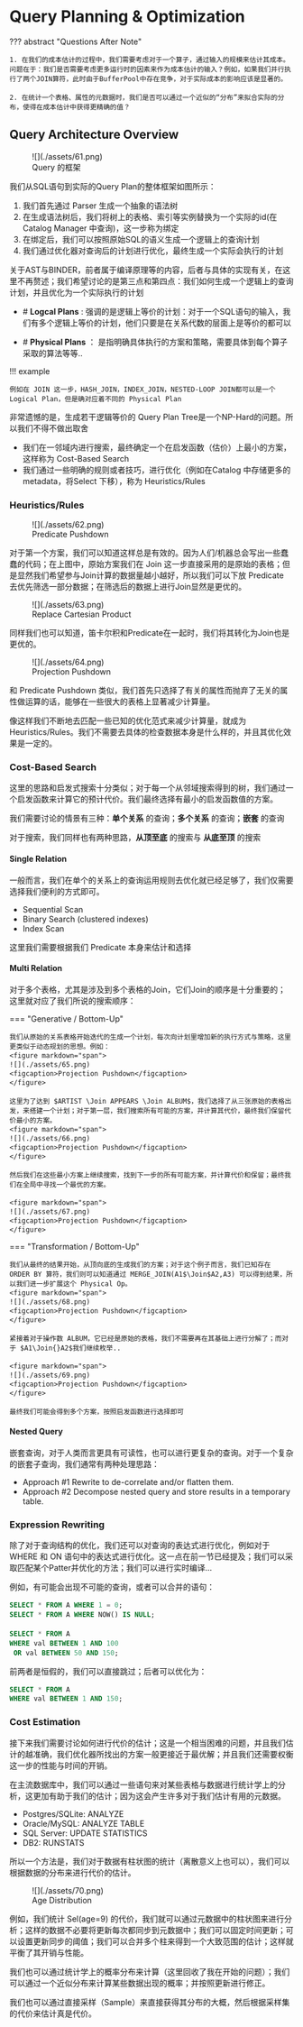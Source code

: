# Query Planning & Optimization

??? abstract "Questions After Note"

    1. 在我们的成本估计的过程中，我们需要考虑对于一个算子，通过输入的规模来估计其成本。问题在于：我们是否需要考虑更多运行时的因素来作为成本估计的输入？例如，如果我们并行执行了两个JOIN算符，此时由于BufferPool中存在竞争，对于实际成本的影响应该是显著的。

    2. 在统计一个表格、属性的元数据时，我们是否可以通过一个近似的“分布”来拟合实际的分布，使得在成本估计中获得更精确的值？

## Query Architecture Overview

<figure markdown="span">
![](./assets/61.png)
<figcaption>Query 的框架</figcaption>
</figure>

我们从SQL语句到实际的Query Plan的整体框架如图所示：

1. 我们首先通过 Parser 生成一个抽象的语法树
2. 在生成语法树后，我们将树上的表格、索引等实例替换为一个实际的id(在Catalog Manager 中查询)，这一步称为绑定
3. 在绑定后，我们可以按照原始SQL的语义生成一个逻辑上的查询计划
4. 我们通过优化器对查询后的计划进行优化，最终生成一个实际会执行的计划

关于AST与BINDER，前者属于编译原理等的内容，后者与具体的实现有关，在这里不再赘述；我们希望讨论的是第三点和第四点：我们如何生成一个逻辑上的查询计划，并且优化为一个实际执行的计划

- \# **Logcal Plans** : 强调的是逻辑上等价的计划：对于一个SQL语句的输入，我们有多个逻辑上等价的计划，他们只要是在关系代数的层面上是等价的都可以

- \# **Physical Plans** ： 是指明确具体执行的方案和策略，需要具体到每个算子采取的算法等等..

!!! example
    
    例如在 JOIN 这一步，HASH_JOIN，INDEX_JOIN，NESTED-LOOP JOIN都可以是一个 Logical Plan，但是确对应着不同的 Physical Plan

非常遗憾的是，生成若干逻辑等价的 Query Plan Tree是一个NP-Hard的问题。所以我们不得不做出取舍

- 我们在一邻域内进行搜索，最终确定一个在启发函数（估价）上最小的方案，这样称为 Cost-Based Search
- 我们通过一些明确的规则或者技巧，进行优化（例如在Catalog 中存储更多的 metadata，将Select 下移），称为 Heuristics/Rules

### Heuristics/Rules
<figure markdown="span">
![](./assets/62.png)
<figcaption>Predicate Pushdown</figcaption>
</figure>

对于第一个方案，我们可以知道这样总是有效的。因为人们/机器总会写出一些蠢蠢的代码；在上图中，原始方案我们在 Join 这一步直接采用的是原始的表格；但是显然我们希望参与Join计算的数据量越小越好，所以我们可以下放 Predicate 去优先筛选一部分数据；在筛选后的数据上进行Join显然是更优的。

<figure markdown="span">
![](./assets/63.png)
<figcaption>Replace Cartesian Product</figcaption>
</figure>

同样我们也可以知道，笛卡尔积和Predicate在一起时，我们将其转化为Join也是更优的。

<figure markdown="span">
![](./assets/64.png)
<figcaption>Projection Pushdown</figcaption>
</figure>

和 Predicate Pushdown 类似，我们首先只选择了有关的属性而抛弃了无关的属性做运算的话，能够在一些很大的表格上显著减少计算量。

像这样我们不断地去匹配一些已知的优化范式来减少计算量，就成为 Heuristics/Rules。我们不需要去具体的检查数据本身是什么样的，并且其优化效果是一定的。

### Cost-Based Search

这里的思路和启发式搜索十分类似；对于每一个从邻域搜索得到的树，我们通过一个启发函数来计算它的预计代价。我们最终选择有最小的启发函数值的方案。

我们需要讨论的情景有三种：**单个关系** 的查询；**多个关系** 的查询；**嵌套** 的查询

对于搜索，我们同样也有两种思路，**从顶至底** 的搜索与 **从底至顶** 的搜索

#### Single Relation

一般而言，我们在单个的关系上的查询运用规则去优化就已经足够了，我们仅需要选择我们便利的方式即可。

- Sequential Scan
- Binary Search (clustered indexes)
- Index Scan

这里我们需要根据我们 Predicate 本身来估计和选择

#### Multi Relation

对于多个表格，尤其是涉及到多个表格的Join，它们Join的顺序是十分重要的；这里就对应了我们所说的搜索顺序：

=== "Generative / Bottom-Up"

    我们从原始的关系表格开始迭代的生成一个计划，每次向计划里增加新的执行方式与策略，这里更类似于动态规划的思想。例如：
    <figure markdown="span">
    ![](./assets/65.png)
    <figcaption>Projection Pushdown</figcaption>
    </figure>

    这里为了达到 $ARTIST \Join APPEARS \Join ALBUM$，我们选择了从三张原始的表格出发，来搭建一个计划；对于第一层，我们搜索所有可能的方案，并计算其代价，最终我们保留代价最小的方案。
    <figure markdown="span">
    ![](./assets/66.png)
    <figcaption>Projection Pushdown</figcaption>
    </figure>

    然后我们在这些最小方案上继续搜索，找到下一步的所有可能方案，并计算代价和保留；最终我们在全局中寻找一个最优的方案。

    <figure markdown="span">
    ![](./assets/67.png)
    <figcaption>Projection Pushdown</figcaption>
    </figure>

=== "Transformation / Bottom-Up"

    我们从最终的结果开始，从顶向底的生成我们的方案；对于这个例子而言，我们已知存在 ORDER BY 算符，我们则可以知道通过 MERGE_JOIN(A1$\Join$A2,A3) 可以得到结果，所以我们进一步扩展这个 Physical Op。
    <figure markdown="span">
    ![](./assets/68.png)
    <figcaption>Projection Pushdown</figcaption>
    </figure>

    紧接着对于操作数 ALBUM，它已经是原始的表格，我们不需要再在其基础上进行分解了；而对于 $A1\Join{}A2$我们继续枚举..

    <figure markdown="span">
    ![](./assets/69.png)
    <figcaption>Projection Pushdown</figcaption>
    </figure>

    最终我们可能会得到多个方案，按照启发函数进行选择即可

#### Nested Query

嵌套查询，对于人类而言更具有可读性，也可以进行更复杂的查询。对于一个复杂的嵌套子查询，我们通常有两种处理思路：

- Approach \#1 Rewrite to de-correlate and/or flatten them.
- Approach \#2 Decompose nested query and store results in a temporary table.

### Expression Rewriting

除了对于查询结构的优化，我们还可以对查询的表达式进行优化，例如对于 WHERE 和 ON 语句中的表达式进行优化。这一点在前一节已经提及；我们可以采取匹配某个Patter并优化的方法；我们可以进行实时编译...

例如，有可能会出现不可能的查询，或者可以合并的语句：

```SQL
SELECT * FROM A WHERE 1 = 0; 
SELECT * FROM A WHERE NOW() IS NULL;

SELECT * FROM A
WHERE val BETWEEN 1 AND 100
 OR val BETWEEN 50 AND 150;
```

前两者是恒假的，我们可以直接跳过；后者可以优化为：

```SQL
SELECT * FROM A
WHERE val BETWEEN 1 AND 150;
```

### Cost Estimation

接下来我们需要讨论如何进行代价的估计；这是一个相当困难的问题，并且我们估计的越准确，我们优化器所找出的方案一般更接近于最优解；并且我们还需要权衡这一步的性能与时间的开销。

在主流数据库中，我们可以通过一些语句来对某些表格与数据进行统计学上的分析，这更加有助于我们的估计；因为这会产生许多对于我们估计有用的元数据。

- Postgres/SQLite: ANALYZE
- Oracle/MySQL: ANALYZE TABLE
- SQL Server: UPDATE STATISTICS
- DB2: RUNSTATS

所以一个方法是，我们对于数据有柱状图的统计（离散意义上也可以），我们可以根据数据的分布来进行代价的估计。

<figure markdown="span">
![](./assets/70.png)
<figcaption>Age Distribution</figcaption>
</figure>

例如，我们统计 Sel(age=9) 的代价，我们就可以通过元数据中的柱状图来进行分析；这样的数据不必要将更新每次都同步到元数据中；我们可以固定时间更新；可以设置更新同步的阈值；我们可以合并多个柱来得到一个大致范围的估计；这样就平衡了其开销与性能。

我们也可以通过统计学上的概率分布来计算（这里回收了我在开始的问题）；我们可以通过一个近似分布来计算某些数据出现的概率；并按照更新进行修正。

我们也可以通过直接采样（Sample）来直接获得其分布的大概，然后根据采样集的代价来估计真是代价。

